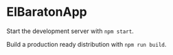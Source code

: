 # ElBaratonApp

Start the development server with `npm start`.

Build a production ready distribution with `npm run build`.
